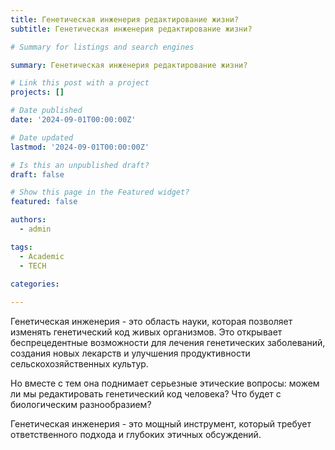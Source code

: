 ```yaml
---
title: Генетическая инженерия редактирование жизни?
subtitle: Генетическая инженерия редактирование жизни?

# Summary for listings and search engines

summary: Генетическая инженерия редактирование жизни?

# Link this post with a project
projects: []

# Date published
date: '2024-09-01T00:00:00Z'

# Date updated
lastmod: '2024-09-01T00:00:00Z'

# Is this an unpublished draft?
draft: false

# Show this page in the Featured widget?
featured: false

authors:
  - admin

tags:
  - Academic
  - TECH

categories:
  
---
```


Генетическая инженерия - это область науки, которая позволяет изменять генетический код живых организмов. Это открывает беспрецедентные возможности для лечения генетических заболеваний, создания новых лекарств и улучшения продуктивности сельскохозяйственных культур. 

Но вместе с тем она поднимает серьезные этические вопросы: можем ли мы редактировать генетический код человека? Что будет с биологическим разнообразием? 

Генетическая инженерия - это мощный инструмент, который требует ответственного подхода и глубоких этичных обсуждений.
